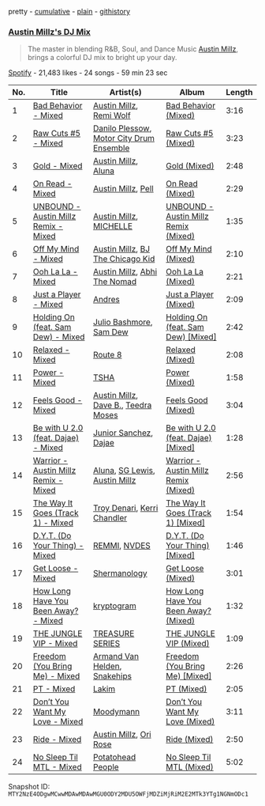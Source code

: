 pretty - [cumulative](/playlists/cumulative/37i9dQZF1DWXyQamatDptq.md) - [plain](/playlists/plain/37i9dQZF1DWXyQamatDptq) - [githistory](https://github.githistory.xyz/mackorone/spotify-playlist-archive/blob/main/playlists/plain/37i9dQZF1DWXyQamatDptq)

### [Austin Millz's DJ Mix](https://open.spotify.com/playlist/37i9dQZF1DWXyQamatDptq)

> The master in blending R&B, Soul, and Dance Music <a href=“spotify:artist:43UmVQp9qZILibJ5vHq21k”>Austin Millz</a>, brings a colorful DJ mix to bright up your day.

[Spotify](https://open.spotify.com/user/spotify) - 21,483 likes - 24 songs - 59 min 23 sec

| No. | Title | Artist(s) | Album | Length |
|---|---|---|---|---|
| 1 | [Bad Behavior \- Mixed](https://open.spotify.com/track/3thgdRIcfdcYBka4DMnmyS) | [Austin Millz](https://open.spotify.com/artist/43UmVQp9qZILibJ5vHq21k), [Remi Wolf](https://open.spotify.com/artist/0NB5HROxc8dDBXpkIi1v3d) | [Bad Behavior \(Mixed\)](https://open.spotify.com/album/6R6EknXO3rbO9Qlxy2K30D) | 3:16 |
| 2 | [Raw Cuts \#5 \- Mixed](https://open.spotify.com/track/6UlPnSHnmWJ4B1C7WomVbm) | [Danilo Plessow](https://open.spotify.com/artist/3frW3pRt2IpKAysgM8ksle), [Motor City Drum Ensemble](https://open.spotify.com/artist/4TlzX7s6kuZDtiBpsopcBf) | [Raw Cuts \#5 \(Mixed\)](https://open.spotify.com/album/19Ou8JZCHN5Yo5qw95yhNy) | 3:23 |
| 3 | [Gold \- Mixed](https://open.spotify.com/track/3n432V76KidXqmrUrictjd) | [Austin Millz](https://open.spotify.com/artist/43UmVQp9qZILibJ5vHq21k), [Aluna](https://open.spotify.com/artist/5ITI6SEoUZMIXXkzCfr4oE) | [Gold \(Mixed\)](https://open.spotify.com/album/5cedqECNj4tlBsfz194Bol) | 2:48 |
| 4 | [On Read \- Mixed](https://open.spotify.com/track/0ETbZxRe07bjXI2fN1WHTX) | [Austin Millz](https://open.spotify.com/artist/43UmVQp9qZILibJ5vHq21k), [Pell](https://open.spotify.com/artist/2O2dI9lY9PnWtAa4OlrgMi) | [On Read \(Mixed\)](https://open.spotify.com/album/0pugEfuWzaV9Q5qEyz2OFi) | 2:29 |
| 5 | [UNBOUND \- Austin Millz Remix \- Mixed](https://open.spotify.com/track/07uvfzEOx54nAom7zuzEjF) | [Austin Millz](https://open.spotify.com/artist/43UmVQp9qZILibJ5vHq21k), [MICHELLE](https://open.spotify.com/artist/4yYvor6Rq4fG82J1L47DYp) | [UNBOUND \- Austin Millz Remix \(Mixed\)](https://open.spotify.com/album/79GV30NLlB8qEtqFHMBgB2) | 1:35 |
| 6 | [Off My Mind \- Mixed](https://open.spotify.com/track/2bK1zcqWGpOWFz4PBM2s4y) | [Austin Millz](https://open.spotify.com/artist/43UmVQp9qZILibJ5vHq21k), [BJ The Chicago Kid](https://open.spotify.com/artist/07d5etnpjriczFBB8pxmRe) | [Off My Mind \(Mixed\)](https://open.spotify.com/album/2XvP7NcfqocqHQPrJg6CW9) | 2:10 |
| 7 | [Ooh La La \- Mixed](https://open.spotify.com/track/4Z0JBSXPbN44Cu984eqVfd) | [Austin Millz](https://open.spotify.com/artist/43UmVQp9qZILibJ5vHq21k), [Abhi The Nomad](https://open.spotify.com/artist/1gUi2utSbJLNPddYENJAp4) | [Ooh La La \(Mixed\)](https://open.spotify.com/album/6NTfI9mJDSwaIkWzhDuotB) | 2:21 |
| 8 | [Just a Player \- Mixed](https://open.spotify.com/track/20HRRp9z7oOu1dH2ag12NN) | [Andres](https://open.spotify.com/artist/7sdFsJNQmnXEJjpgeVeQWO) | [Just a Player \(Mixed\)](https://open.spotify.com/album/6nwZbuXogZoYhdpeHKuD1C) | 2:09 |
| 9 | [Holding On \(feat\. Sam Dew\) \- Mixed](https://open.spotify.com/track/3PLsyQRB3ynmtxIVehYPQA) | [Julio Bashmore](https://open.spotify.com/artist/0WAZJYudbUpl0EOjvdrnRG), [Sam Dew](https://open.spotify.com/artist/1SIw8nXWjvAKeb6Dhh85cz) | [Holding On \(feat\. Sam Dew\) \[Mixed\]](https://open.spotify.com/album/3AOKr4vFFg825hNzR70ibN) | 2:42 |
| 10 | [Relaxed \- Mixed](https://open.spotify.com/track/20ZNSH7fSGcRd7LDaNqCPc) | [Route 8](https://open.spotify.com/artist/6gkHVRYMMXviNI4DglaLrr) | [Relaxed \(Mixed\)](https://open.spotify.com/album/7ENZscTyCAnUp7C9Np0sLT) | 2:08 |
| 11 | [Power \- Mixed](https://open.spotify.com/track/78nmqQ5g4rNv9en0C4j9zj) | [TSHA](https://open.spotify.com/artist/2kLa7JZu4Ijdz1Gle2khZh) | [Power \(Mixed\)](https://open.spotify.com/album/2ZzRSedDptpbWUuQnls9Kg) | 1:58 |
| 12 | [Feels Good \- Mixed](https://open.spotify.com/track/2HLn3OFeXyc1fe5QJIvf4V) | [Austin Millz](https://open.spotify.com/artist/43UmVQp9qZILibJ5vHq21k), [Dave B.](https://open.spotify.com/artist/5bfqwcEcRrMhtY9smw3IeJ), [Teedra Moses](https://open.spotify.com/artist/6vfR5QRc3xca0KvpG8KZBE) | [Feels Good \(Mixed\)](https://open.spotify.com/album/5yHnURS8AJNwr36nWdpsrI) | 3:04 |
| 13 | [Be with U 2.0 \(feat\. Dajae\) \- Mixed](https://open.spotify.com/track/2qUzTwDxN65sQNzF23Jxar) | [Junior Sanchez](https://open.spotify.com/artist/31ZNfGVEEcI9CyicPVJQni), [Dajae](https://open.spotify.com/artist/79Gg0tmzETfnVrOUjgXPeE) | [Be with U 2.0 \(feat\. Dajae\) \[Mixed\]](https://open.spotify.com/album/3VudNkXotiGaQ8s06Ht4Z6) | 1:28 |
| 14 | [Warrior \- Austin Millz Remix \- Mixed](https://open.spotify.com/track/63lhjfinQgPuDdZqxcFZPe) | [Aluna](https://open.spotify.com/artist/5ITI6SEoUZMIXXkzCfr4oE), [SG Lewis](https://open.spotify.com/artist/0GG2cWaonE4JPrjcCCQ1EG), [Austin Millz](https://open.spotify.com/artist/43UmVQp9qZILibJ5vHq21k) | [Warrior \- Austin Millz Remix \(Mixed\)](https://open.spotify.com/album/2u8QwAxfLtoPC5F0Q7jUfV) | 2:56 |
| 15 | [The Way It Goes \(Track 1\) \- Mixed](https://open.spotify.com/track/3xjWcUweUZPTTGLeXG8Efl) | [Troy Denari](https://open.spotify.com/artist/2cNKz5QJgfclP9Ay7Okghv), [Kerri Chandler](https://open.spotify.com/artist/7nqpEU6DCHkNtK1bYsyS3W) | [The Way It Goes \(Track 1\) \[Mixed\]](https://open.spotify.com/album/4k9o5wrogwQg60gz5hJwXA) | 1:54 |
| 16 | [D.Y.T\. \(Do Your Thing\) \- Mixed](https://open.spotify.com/track/1DvbTmm50bBCPuNT4yGX8i) | [REMMI](https://open.spotify.com/artist/14eQOEJwQwEFzqlaXuSMjf), [NVDES](https://open.spotify.com/artist/5L6tkH3jDmFBX9dYdFFQXy) | [D.Y.T\. \(Do Your Thing\) \[Mixed\]](https://open.spotify.com/album/1pMz7l4e7ZoYS3JIStD6mB) | 1:46 |
| 17 | [Get Loose \- Mixed](https://open.spotify.com/track/4jiykYCH2Qb0vHePrzV6tw) | [Shermanology](https://open.spotify.com/artist/4Siyzg8kWayQfPQsPSl6JI) | [Get Loose \(Mixed\)](https://open.spotify.com/album/7fOaPAEyUYpg0rxPNNlpZv) | 3:01 |
| 18 | [How Long Have You Been Away? \- Mixed](https://open.spotify.com/track/5SzWta7Hoz4lXLndEbJOib) | [kryptogram](https://open.spotify.com/artist/184mGxeseZkY2w05Nr4Tui) | [How Long Have You Been Away? \(Mixed\)](https://open.spotify.com/album/45SQNP2ynYJwDE92LV4heR) | 1:32 |
| 19 | [THE JUNGLE VIP \- Mixed](https://open.spotify.com/track/5VsnNfGRROhg8qhFbQn2WO) | [TREASURE SERIES](https://open.spotify.com/artist/5kcocqSSO8W0rpoNjuzXU1) | [THE JUNGLE VIP \(Mixed\)](https://open.spotify.com/album/6z33XUqDIPl5nscbp0lSI1) | 1:09 |
| 20 | [Freedom \(You Bring Me\) \- Mixed](https://open.spotify.com/track/2t8sTvwlI70BQKEtbF1yrw) | [Armand Van Helden](https://open.spotify.com/artist/3cQA9WH8liZfeja1DxcDYE), [Snakehips](https://open.spotify.com/artist/2FwJwEswyIUAljqgjNSHgP) | [Freedom \(You Bring Me\) \[Mixed\]](https://open.spotify.com/album/4aF8uMZLcQtTkwcpvXROZI) | 2:26 |
| 21 | [PT \- Mixed](https://open.spotify.com/track/4SQ9ud9t3aVdjfnCxZzETS) | [Lakim](https://open.spotify.com/artist/6kncomCdQQz8jvnf7djNZI) | [PT \(Mixed\)](https://open.spotify.com/album/1QbJxru6KUXtYlSFN6PV9y) | 2:05 |
| 22 | [Don’t You Want My Love \- Mixed](https://open.spotify.com/track/1jRnxb2kUzKRXgusRmubBA) | [Moodymann](https://open.spotify.com/artist/6pohviZSNRueSX7uNu63ZX) | [Don’t You Want My Love \(Mixed\)](https://open.spotify.com/album/7wdwagmr2LT2RwQcXMmR1o) | 3:11 |
| 23 | [Ride \- Mixed](https://open.spotify.com/track/7ffdDoyugMNyplWKXNY2px) | [Austin Millz](https://open.spotify.com/artist/43UmVQp9qZILibJ5vHq21k), [Ori Rose](https://open.spotify.com/artist/3MWVJObrsu2HA6XGO1sTdn) | [Ride \(Mixed\)](https://open.spotify.com/album/7dtFnjxB5o9la4oWSc595H) | 2:50 |
| 24 | [No Sleep Til MTL \- Mixed](https://open.spotify.com/track/4ucoiL4jKdF1aMW6UQP615) | [Potatohead People](https://open.spotify.com/artist/2lmWYYMM80tsoDES4aUB1m) | [No Sleep Til MTL \(Mixed\)](https://open.spotify.com/album/6ZxeYA3nBnZGckdncnC5yu) | 5:02 |

Snapshot ID: `MTY2NzE4ODgwMCwwMDAwMDAwMGU0ODY2MDU5OWFjMDZiMjRiM2E2MTk3YTg1NGNmODc1`
